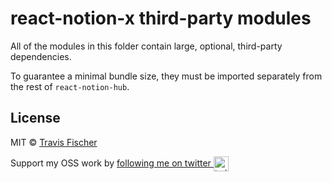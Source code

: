 # react-notion-x third-party modules

All of the modules in this folder contain large, optional, third-party dependencies.

To guarantee a minimal bundle size, they must be imported separately from the rest of `react-notion-hub`.

## License

MIT © [Travis Fischer](https://transitivebullsh.it)

Support my OSS work by <a href="https://twitter.com/transitive_bs">following me on twitter <img src="https://storage.googleapis.com/saasify-assets/twitter-logo.svg" alt="twitter" height="24px" align="center"></a>
